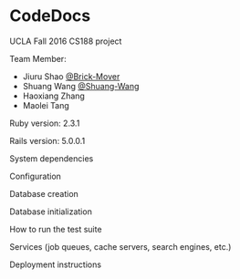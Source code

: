 # CodeDocs
UCLA Fall 2016 CS188 project

Team Member:
  - Jiuru Shao [@Brick-Mover](https://github.com/Brick-Mover)
  - Shuang Wang [@Shuang-Wang](https://github.com/Shuang-Wang)
  - Haoxiang Zhang
  - Maolei Tang

Ruby version: 2.3.1

Rails version: 5.0.0.1

System dependencies

Configuration

Database creation

Database initialization

How to run the test suite

Services (job queues, cache servers, search engines, etc.)

Deployment instructions
 
